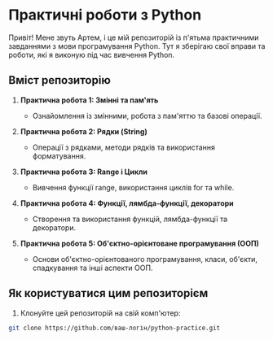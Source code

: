 
# Практичні роботи з Python

Привіт! Мене звуть Артем, і це мій репозиторій із п'ятьма практичними завданнями з мови програмування Python. Тут я зберігаю свої вправи та роботи, які я виконую під час вивчення Python.

## Вміст репозиторію

1. **Практична робота 1: Змінні та пам'ять**
   - Ознайомлення із змінними, робота з пам'яттю та базові операції.

2. **Практична робота 2: Рядки (String)**
   - Операції з рядками, методи рядків та використання форматування.

3. **Практична робота 3: Range і Цикли**
   - Вивчення функції range, використання циклів for та while.

4. **Практична робота 4: Функції, лямбда-функції, декоратори**
   - Створення та використання функцій, лямбда-функції та декоратори.

5. **Практична робота 5: Об'єктно-орієнтоване програмування (ООП)**
   - Основи об'єктно-орієнтованого програмування, класи, об'єкти, спадкування та інші аспекти ООП.

## Як користуватися цим репозиторієм

1. Клонуйте цей репозиторій на свій комп'ютер:

```bash
git clone https://github.com/ваш-логін/python-practice.git

